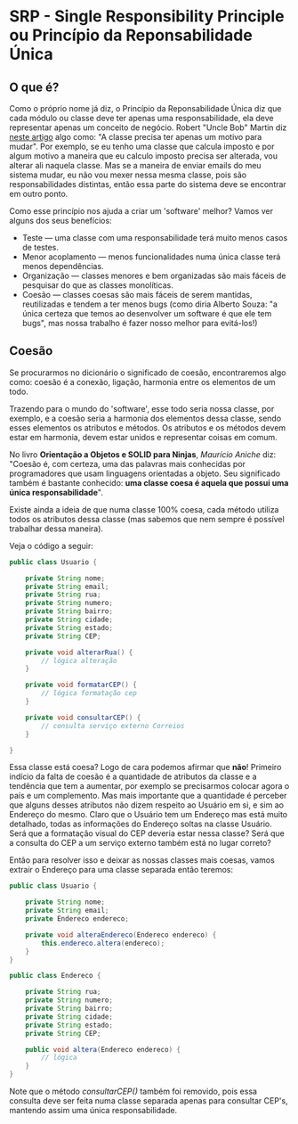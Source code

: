 # SRP - Single Responsibility Principle ou Princípio da Reponsabilidade Única

## O que é?

Como o próprio nome já diz, o Princípio da Reponsabilidade Única diz que cada módulo ou classe deve ter apenas uma
responsabilidade, ela deve representar apenas um conceito de negócio.
Robert "Uncle Bob" Martin
diz [neste artigo](https://blog.cleancoder.com/uncle-bob/2014/05/08/SingleReponsibilityPrinciple.html) algo como: "A
classe precisa ter apenas um motivo para mudar". Por exemplo, se eu tenho uma classe que calcula imposto e por algum
motivo a maneira que eu calculo imposto precisa ser alterada, vou alterar ali naquela classe. Mas se a maneira de enviar
emails do meu sistema mudar, eu não vou mexer nessa mesma classe, pois são responsabilidades distintas, então essa parte
do sistema deve se encontrar em outro ponto.

Como esse princípio nos ajuda a criar um 'software' melhor? Vamos ver alguns dos seus benefícios:

- Teste — uma classe com uma responsabilidade terá muito menos casos de testes.
- Menor acoplamento — menos funcionalidades numa única classe terá menos dependências.
- Organização — classes menores e bem organizadas são mais fáceis de pesquisar do que as classes monolíticas.
- Coesão — classes coesas são mais fáceis de serem mantidas, reutilizadas e tendem a ter menos bugs (como diria Alberto
  Souza: "a única certeza que temos ao desenvolver um software é que ele tem bugs", mas nossa trabalho é fazer nosso
  melhor para evitá-los!)

## Coesão

Se procurarmos no dicionário o significado de coesão, encontraremos algo como: coesão é a conexão, ligação, harmonia
entre os elementos de um todo.

Trazendo para o mundo do 'software', esse todo seria nossa classe, por exemplo, e a coesão seria a harmonia dos
elementos
dessa classe, sendo esses elementos os atributos e métodos. Os atributos e os métodos devem estar em harmonia, devem
estar unidos e representar coisas em comum.

No livro **Orientação a Objetos e SOLID para Ninjas**, _Maurício Aniche_ diz:
"Coesão é, com certeza, uma das palavras mais conhecidas por programadores que usam linguagens orientadas a objeto. Seu
significado também é bastante conhecido: **uma classe coesa é aquela que possui uma única responsabilidade**".

Existe ainda a ideia de que numa classe 100% coesa, cada método utiliza todos os atributos dessa classe (mas sabemos que
nem sempre é possível trabalhar dessa maneira).

Veja o código a seguir:

```java
public class Usuario {

    private String nome;
    private String email;
    private String rua;
    private String numero;
    private String bairro;
    private String cidade;
    private String estado;
    private String CEP;

    private void alterarRua() {
        // lógica alteração
    }

    private void formatarCEP() {
        // lógica formatação cep
    }

    private void consultarCEP() {
        // consulta serviço externo Correios
    }

}
```

Essa classe está coesa?
Logo de cara podemos afirmar que **não**!
Primeiro indício da falta de coesão é a quantidade de atributos da classe e a tendência que tem a aumentar, por exemplo
se precisarmos colocar agora o país e um complemento.
Mas mais importante que a quantidade é perceber que alguns desses atributos não dizem respeito ao Usuário em si, e sim
ao Endereço do mesmo. Claro que o Usuário tem um Endereço mas está muito detalhado, todas as informações do Endereço
soltas na classe Usuário.
Será que a formatação visual do CEP deveria estar nessa classe? Será que a consulta do CEP a um serviço externo também
está no lugar correto?

Então para resolver isso e deixar as nossas classes mais coesas, vamos extrair o Endereço para uma classe
separada então teremos:

```java
public class Usuario {

    private String nome;
    private String email;
    private Endereco endereco;

    private void alteraEndereco(Endereco endereco) {
        this.endereco.altera(endereco);
    }
}

public class Endereco {

    private String rua;
    private String numero;
    private String bairro;
    private String cidade;
    private String estado;
    private String CEP;

    public void altera(Endereco endereco) {
        // lógica
    }
}
```

Note que o método _consultarCEP()_ também foi removido, pois essa consulta deve ser feita numa classe separada apenas
para consultar CEP's, mantendo assim uma única responsabilidade.




